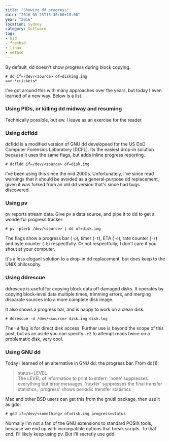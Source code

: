 ```yaml
---
title: "Showing dd progress"
date: "2016-05-23T15:30:00+10:00"
year: "2016"
location: Sydney
category: Software
tag:
- bsd
- freebsd
- linux
- netbsd
---
```

By default, dd doesn't show progress during block copying.

    # dd if=/dev/<source> of=diskimg.img
    ==> *crickets*

I’ve got around this with many approaches over the years, but today I even learned of a new way. Below is a list.

### Using PIDs, or killing dd midway and resuming

Technically possible, but ew. I leave as an exercise for the reader.

### Using dcfldd

dcfldd is a modified version of GNU dd developeed for the US DoD Computer Forensics Laboratory (DCFL). Its the easiest drop-in solution because it uses the same flags, but adds inline progress reporting.

    # dcfldd if=/dev/<source> of=disk.img

I’ve been using this since the mid 2000s. Unfortunately, I’ve since read warnings that it should be avoided as a general-purpose dd replacement, given it was forked from an old dd version that's since had bugs discovered.

### Using pv

pv reports stream data. Give pv a data source, and pipe it to dd to get a wonderful progress tracker:

    # pv -pterb /dev/<source> | dd of=disk.img

The flags show a progress bar (`-p`), timer (`-t`), ETA (`-e`), rate counter (`-r`) and byte counter (`-b`) respectfully. Or not respectfully; I don't care if you shout at your computer.

It's a less elegant solution to a drop-in dd replacement, but does keep to the UNIX philosophy.

### Using ddrescue

ddrescue is useful for copying block data off damaged disks. It operates by copying block-level data multiple times, trimming errors, and merging disparate sources into a more complete disk image.

It also shows a progress bar, and is happy to work on a clean disk:

    # ddrescue -d /dev/<source> disk.img disk.log

The `-d` flag is for direct disk access. Further use is beyond the scope of this post, but as an aside you can specify `-r2` to attempt reads twice on a problematic disk, very cool.

### Using GNU dd

Today I learned of an alternative in GNU dd: the progress bar. From dd(1):

> status=LEVEL  
> The LEVEL of information to print to stderr; 'none' suppresses everything but
> error messages, 'noxfer' suppresses the final transfer  statistics,  'progress'
> shows periodic transfer statistics

Mac and other BSD users can get this from the gnutil package, then use it as gdd:

    # gdd if=/dev/<something> of=disk.img progress=status

Normally I'm not a fan of the GNU extensions to standard POSIX tools, because we end up with incompatible options that break scripts. To that end, I'll likely keep using pv. But I'll secretly use gdd.

